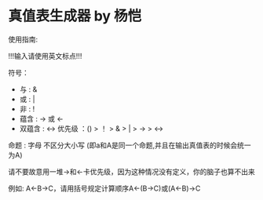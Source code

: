 # 真值表生成器 by 杨恺

使用指南:

!!!输入请使用英文标点!!!

符号：
* 与 : &
* 或 : |
* 非 : !
* 蕴含 : -> 或 <-
* 双蕴含 : <->
优先级 ：() > ！ > & > | > -> > <->

命题 : 字母 不区分大小写 (即a和A是同一个命题,并且在输出真值表的时候会统一为A)

请不要故意用一堆->和<-卡优先级，因为这种情况没有定义，你的脑子也算不出来

例如: A<-B->C，请用括号规定计算顺序A<-(B->C)或(A<-B)->C
